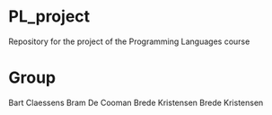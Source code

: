 # PL_project
Repository for the project of the Programming Languages course

# Group
Bart Claessens
Bram De Cooman
Brede Kristensen
Brede Kristensen
